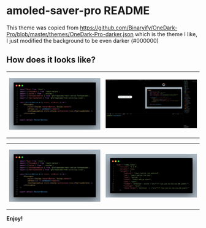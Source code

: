 # amoled-saver-pro README

This theme was copied from https://github.com/Binaryify/OneDark-Pro/blob/master/themes/OneDark-Pro-darker.json which is the theme I like, I just modified the background to be even darker (#000000)

## How does it looks like?

<table>
<tr>
<td>

![alt text](screenshots/theme.png)

</td>
<td>

![alt text](screenshots/workspace.png)

</td>
</tr>
</table>

<table>
<tr>
<td>

![alt text](screenshots/theme.png)

</td>
<td>

![alt text](screenshots/json.png)

</td>
</tr>
</table>

**Enjoy!**
